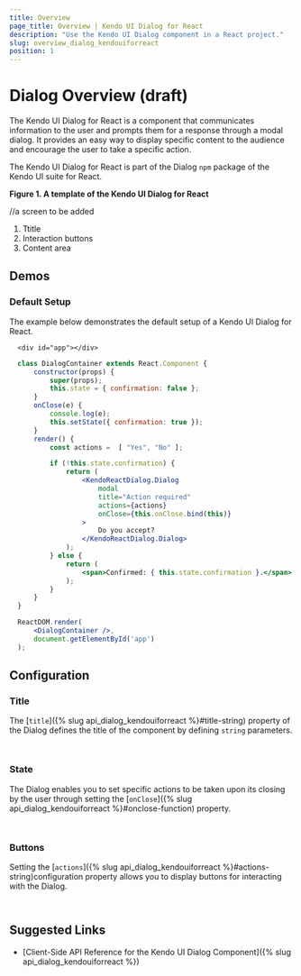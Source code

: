```yaml
---
title: Overview
page_title: Overview | Kendo UI Dialog for React
description: "Use the Kendo UI Dialog component in a React project."
slug: overview_dialog_kendouiforreact
position: 1
---
```


# Dialog Overview (draft)

The Kendo UI Dialog for React is a component that communicates information to the user and prompts them for a response through a modal dialog. It provides an easy way to display specific content to the audience and encourage the user to take a specific action.

The Kendo UI Dialog for React is part of the Dialog `npm` package of the Kendo UI suite for React.

**Figure 1. A template of the Kendo UI Dialog for React**

//a screen to be added

1. Ttitle
2. Interaction buttons
3. Content area

## Demos

### Default Setup

The example below demonstrates the default setup of a Kendo UI Dialog for React.

```html-preview
  <div id="app"></div>
```
```jsx
  class DialogContainer extends React.Component {
      constructor(props) {
          super(props);
          this.state = { confirmation: false };
      }
      onClose(e) {
          console.log(e);
          this.setState({ confirmation: true });
      }
      render() {
          const actions =  [ "Yes", "No" ];

          if (!this.state.confirmation) {
              return (
                  <KendoReactDialog.Dialog
                      modal
                      title="Action required"
                      actions={actions}
                      onClose={this.onClose.bind(this)}
                  >
                      Do you accept?
                  </KendoReactDialog.Dialog>
              );
          } else {
              return (
                  <span>Confirmed: { this.state.confirmation }.</span>
              );
          }
      }
  }

  ReactDOM.render(
      <DialogContainer />,
      document.getElementById('app')
  );
```

## Configuration

### Title

The [`title`]({% slug api_dialog_kendouiforreact %}#title-string) property of the Dialog defines the title of the component by defining `string` parameters.  

```html-preview

```
```jsx

```

### State

The Dialog enables you to set specific actions to be taken upon its closing by the user through setting the [`onClose`]({% slug api_dialog_kendouiforreact %}#onclose-function) property.

```html-preview

```
```jsx

```

### Buttons

Setting the [`actions`]({% slug api_dialog_kendouiforreact %}#actions-string)configuration property allows you to display buttons for interacting with the Dialog. 

```html-preview

```
```jsx

```

## Suggested Links

* [Client-Side API Reference for the Kendo UI Dialog Component]({% slug api_dialog_kendouiforreact %})
